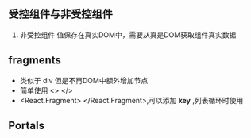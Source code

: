## 受控组件与非受控组件
1. 非受控组件 值保存在真实DOM中，需要从真是DOM获取组件真实数据

## fragments
- 类似于 div 但是不再DOM中额外增加节点
- 简单使用 <> </>
- <React.Fragment> </React.Fragment>,可以添加 **key** ,列表循环时使用

## Portals
